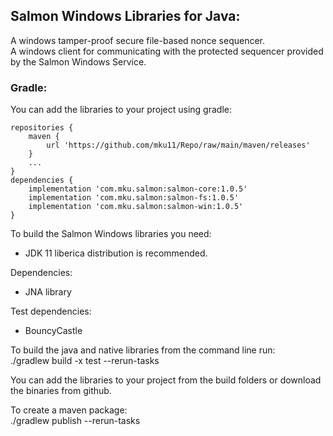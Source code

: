 ## Salmon Windows Libraries for Java:    

A windows tamper-proof secure file-based nonce sequencer.  
A windows client for communicating with the protected sequencer provided by the Salmon Windows Service.  
  
### Gradle:  

You can add the libraries to your project using gradle:  
```
repositories {
    maven {
        url 'https://github.com/mku11/Repo/raw/main/maven/releases'
    }
    ...
}
dependencies {
	implementation 'com.mku.salmon:salmon-core:1.0.5'
    implementation 'com.mku.salmon:salmon-fs:1.0.5'
    implementation 'com.mku.salmon:salmon-win:1.0.5'
}
```

To build the Salmon Windows libraries you need:    
- JDK 11 liberica distribution is recommended.   
  
Dependencies:  
- JNA library  
  
Test dependencies:  
- BouncyCastle  
  
To build the java and native libraries from the command line run:  
./gradlew build -x test --rerun-tasks  
  
You can add the libraries to your project from the build folders or download the binaries from github.  
   
To create a maven package:  
./gradlew publish --rerun-tasks  
